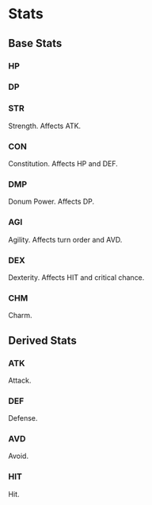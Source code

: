 # Stats

## Base Stats

### HP

### DP

### STR

Strength. Affects ATK.

### CON

Constitution. Affects HP and DEF.

### DMP

Donum Power. Affects DP.

### AGI

Agility. Affects turn order and AVD.

### DEX

Dexterity. Affects HIT and critical chance.

### CHM

Charm.

## Derived Stats

### ATK

Attack.

### DEF

Defense.

### AVD

Avoid.

### HIT

Hit.
